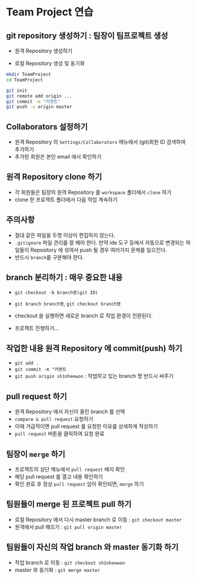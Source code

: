 # Team Project 연습

## git repository 생성하기 : 팀장이 팀프로젝트 생성
* 원격 Repository 생성하기

* 로컬 Repository 생성 및 동기화
```bash
mkdir TeamProject
cd TeamProject

git init
git remote add origin ...
git commit -m "커멘트"
git push -u origin master
```

## Collaborators 설정하기
* 원격 Repository 의 `Settings/Collaborators` 메뉴에서 (git)회원 ID 검색하여 추가하기
* 추가된 회원은 본인 email 에서 확인하기

## 원격 Repository clone 하기
* 각 회원들은 팀장의 원격 Repository 를 `workspace` 폴더에서 `clone` 하기
* clone 한 프로젝트 폴더에서 다음 작업 계속하기

## 주의사항
* 절대 같은 파일을 두명 이상이 편집하지 않는다.
* `.gitignore` 파일 관리를 잘 해야 한다. 만약 ide 도구 등에서 자동으로 변경되는 파일들이 Repository 에 섞여서 push 될 경우 여러가지 문제를 일으킨다.
* 반드시 `branch`를 구분해야 한다.

## branch 분리하기 : 매우 중요한 내용
* `git checkout -b branch명(git ID)`
* `git branch branch명`, `git checkout branch명`
* checkout 을 실행하면 새로운 branch 로 작업 환경이 전환된다.

* 프로젝트 진행하기... 

## 작업한 내용 원격 Repository 에 commit(push) 하기
* `git add .`
* `git commit -m "커멘트`
* `git push origin sh1nheewon` : 작업하고 있는 branch 명 반드시 써주기

## pull request 하기
* 원격 Repository 에서 자신이 올린 branch 를 선택
* `compare & pull request` 요청하기
* 이때 가급적이면 pull request 를 요청한 이유를 상세하게 작성하기
* `pull request` 버튼을 클릭하여 요청 완료

## 팀장이 `merge` 하기
* 프로젝트의 상단 메뉴에서 `pull request` 배지 확인
* 해당 pull request 를 열고 내용 확인하기
* 확인 완료 후 정상 `pull request` 임이 확인되면, `merge` 하기

## 팀원들이 merge 된 프로젝트 pull 하기
* 로컬 Repository 에서 다시 master branch 로 이동 : `git checkout master`
* 원격에서 pull 해오기 : `git pull origin master`

## 팀원들이 자신의 작업 branch 와 master 동기화 하기
* 작업 branch 로 이동 : `git checkout sh1nheewon`
* master 와 동기화 : `git merge master`